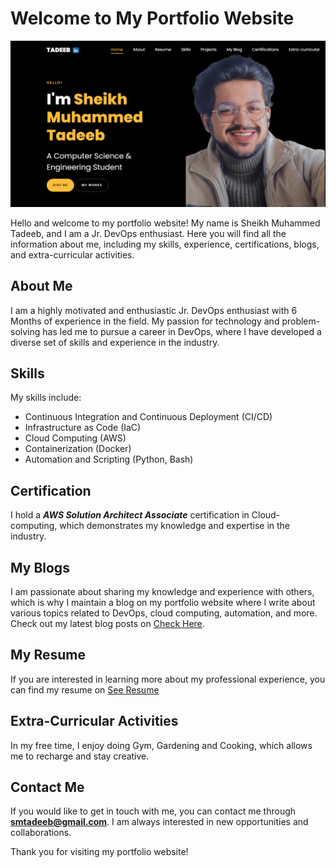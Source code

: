 # Welcome to My Portfolio Website

![This is a preview](https://github.com/smTadeeb/smtadeeb_portfolio/blob/main/images/preview.png?raw=true)

Hello and welcome to my portfolio website! My name is Sheikh Muhammed Tadeeb, and I am a Jr. DevOps enthusiast. Here you will find all the information about me, including my skills, experience, certifications, blogs, and extra-curricular activities.

## About Me
I am a highly motivated and enthusiastic Jr. DevOps enthusiast with 6 Months of experience in the field. My passion for technology and problem-solving has led me to pursue a career in DevOps, where I have developed a diverse set of skills and experience in the industry.

## Skills
My skills include:
- Continuous Integration and Continuous Deployment (CI/CD)
- Infrastructure as Code (IaC)
- Cloud Computing (AWS)
- Containerization (Docker)
- Automation and Scripting (Python, Bash)


## Certification
I hold a ***AWS Solution Architect Associate*** certification in Cloud-computing, which demonstrates my knowledge and expertise in the industry.

## My Blogs
I am passionate about sharing my knowledge and experience with others, which is why I maintain a blog on my portfolio website where I write about various topics related to DevOps, cloud computing, automation, and more. Check out my latest blog posts on [Check Here](https://smtadeeb.github.io/smtadeeb_portfolio/single.html).

## My Resume
If you are interested in learning more about my professional experience, you can find my resume on [See Resume](https://smtadeeb.github.io/smtadeeb_portfolio/#resume-section)

## Extra-Curricular Activities
In my free time, I enjoy doing Gym, Gardening and Cooking, which allows me to recharge and stay creative.

## Contact Me
If you would like to get in touch with me, you can contact me through **smtadeeb@gmail.com**. I am always interested in new opportunities and collaborations.



Thank you for visiting my portfolio website!
